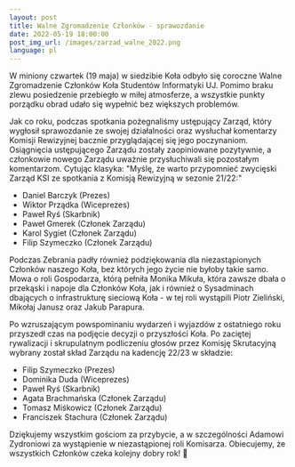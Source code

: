 ```yaml
---
layout:	post
title: Walne Zgromadzenie Członków - sprawozdanie
date: 2022-05-19 18:00:00
post_img_url: /images/zarzad_walne_2022.png
language: pl
---
```

W miniony czwartek (19 maja) w siedzibie Koła odbyło się coroczne Walne Zgromadzenie Członków Koła Studentów Informatyki UJ. Pomimo braku zlewu posiedzenie przebiegło w miłej atmosferze, a wszystkie punkty porządku obrad udało się wypełnić bez większych problemów.

Jak co roku, podczas spotkania pożegnaliśmy ustępujący Zarząd, który wygłosił sprawozdanie ze swojej działalności oraz wysłuchał komentarzy Komisji Rewizyjnej bacznie przyglądającej się jego poczynaniom. Osiągnięcia ustępującego Zarządu zostały zaopiniowane pozytywnie, a członkowie nowego Zarządu uważnie przysłuchiwali się pozostałym komentarzom. Cytując klasyka: "Myślę, że warto przypomnieć zwycięski Zarząd KSI ze spotkania z Komisją Rewizyjną w sezonie 21/22:"
- Daniel Barczyk (Prezes)
- Wiktor Prządka (Wiceprezes)
- Paweł Ryś (Skarbnik)
- Paweł Gmerek (Członek Zarządu)
- Karol Sygiet (Członek Zarządu)
- Filip Szymeczko (Członek Zarządu)

Podczas Zebrania padły również podziękowania dla niezastąpionych Członków naszego Koła, bez których jego życie nie byłoby takie samo. Mowa o roli Gospodarza, którą pełniła Monika Mikuła, która zawsze dbała o przekąski i napoje dla Członków Koła, jak i również o Sysadminach dbających o infrastrukturę sieciową Koła - w tej roli wystąpili Piotr Zieliński, Mikołaj Janusz oraz Jakub Parapura.

Po wzruszającym powspominaniu wydarzeń i wyjazdów z ostatniego roku przyszedł czas na podjęcie decyzji o przyszłości Koła. Po zaciętej rywalizacji i skrupulatnym podliczeniu głosów przez Komisję Skrutacyjną wybrany został skład Zarządu na kadencję 22/23 w składzie:
- Filip Szymeczko (Prezes)
- Dominika Duda (Wiceprezes)
- Paweł Ryś (Skarbnik)
- Agata Brachmańska (Członek Zarządu)
- Tomasz Miśkowicz (Członek Zarządu)
- Franciszek Stachura (Członek Zarządu)

Dziękujemy wszystkim gościom za przybycie, a w szczególności Adamowi Zydroniowi za wystąpienie w niezastąpionej roli Komisarza. Obiecujemy, że wszystkich Członków czeka kolejny dobry rok! 🎉
